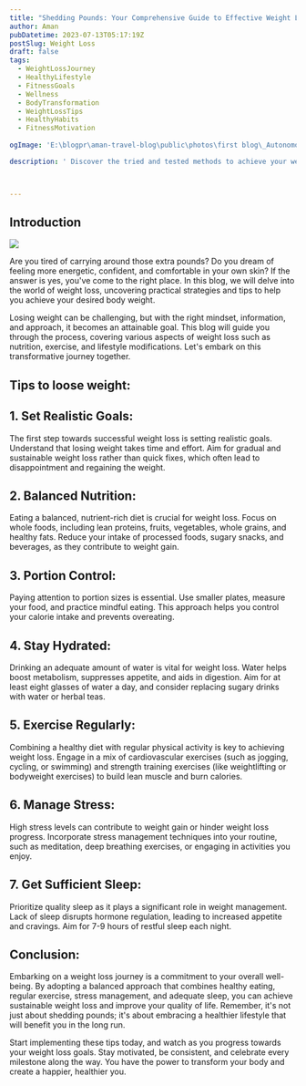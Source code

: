 ```yaml
---
title: "Shedding Pounds: Your Comprehensive Guide to Effective Weight Loss"
author: Aman
pubDatetime: 2023-07-13T05:17:19Z
postSlug: Weight Loss
draft: false
tags:
  - WeightLossJourney
  - HealthyLifestyle
  - FitnessGoals
  - Wellness
  - BodyTransformation
  - WeightLossTips
  - HealthyHabits
  - FitnessMotivation
  
ogImage: 'E:\blogpr\aman-travel-blog\public\photos\first blog\_Autonomous Wea 0.png'

description: ' Discover the tried and tested methods to achieve your weight loss goals. This blog provides valuable insights, tips, and strategies to help you embark on a successful weight loss journey and embrace a healthier lifestyle.'



---
```

## Introduction
![](https://images.hindustantimes.com/img/2021/09/30/1600x900/abdominal_fat_(1)_1632997411712_1632997414716.jpg)

Are you tired of carrying around those extra pounds? Do you dream of feeling more energetic, confident, and comfortable in your own skin? If the answer is yes, you've come to the right place. In this blog, we will delve into the world of weight loss, uncovering practical strategies and tips to help you achieve your desired body weight.

Losing weight can be challenging, but with the right mindset, information, and approach, it becomes an attainable goal. This blog will guide you through the process, covering various aspects of weight loss such as nutrition, exercise, and lifestyle modifications. Let's embark on this transformative journey together.


## Tips to loose weight:

## 1. Set Realistic Goals:
 The first step towards successful weight loss is setting realistic goals. Understand that losing weight takes time and effort. Aim for gradual and sustainable weight loss rather than quick fixes, which often lead to disappointment and regaining the weight.

## 2. Balanced Nutrition: 
Eating a balanced, nutrient-rich diet is crucial for weight loss. Focus on whole foods, including lean proteins, fruits, vegetables, whole grains, and healthy fats. Reduce your intake of processed foods, sugary snacks, and beverages, as they contribute to weight gain.

## 3. Portion Control:
 Paying attention to portion sizes is essential. Use smaller plates, measure your food, and practice mindful eating. This approach helps you control your calorie intake and prevents overeating.

## 4. Stay Hydrated:
 Drinking an adequate amount of water is vital for weight loss. Water helps boost metabolism, suppresses appetite, and aids in digestion. Aim for at least eight glasses of water a day, and consider replacing sugary drinks with water or herbal teas.

## 5. Exercise Regularly:
 Combining a healthy diet with regular physical activity is key to achieving weight loss. Engage in a mix of cardiovascular exercises (such as jogging, cycling, or swimming) and strength training exercises (like weightlifting or bodyweight exercises) to build lean muscle and burn calories.

## 6. Manage Stress: 
High stress levels can contribute to weight gain or hinder weight loss progress. Incorporate stress management techniques into your routine, such as meditation, deep breathing exercises, or engaging in activities you enjoy.

## 7. Get Sufficient Sleep:
 Prioritize quality sleep as it plays a significant role in weight management. Lack of sleep disrupts hormone regulation, leading to increased appetite and cravings. Aim for 7-9 hours of restful sleep each night.

## Conclusion:
Embarking on a weight loss journey is a commitment to your overall well-being. By adopting a balanced approach that combines healthy eating, regular exercise, stress management, and adequate sleep, you can achieve sustainable weight loss and improve your quality of life. Remember, it's not just about shedding pounds; it's about embracing a healthier lifestyle that will benefit you in the long run.

Start implementing these tips today, and watch as you progress towards your weight loss goals. Stay motivated, be consistent, and celebrate every milestone along the way. You have the power to transform your body and create a happier, healthier you.
